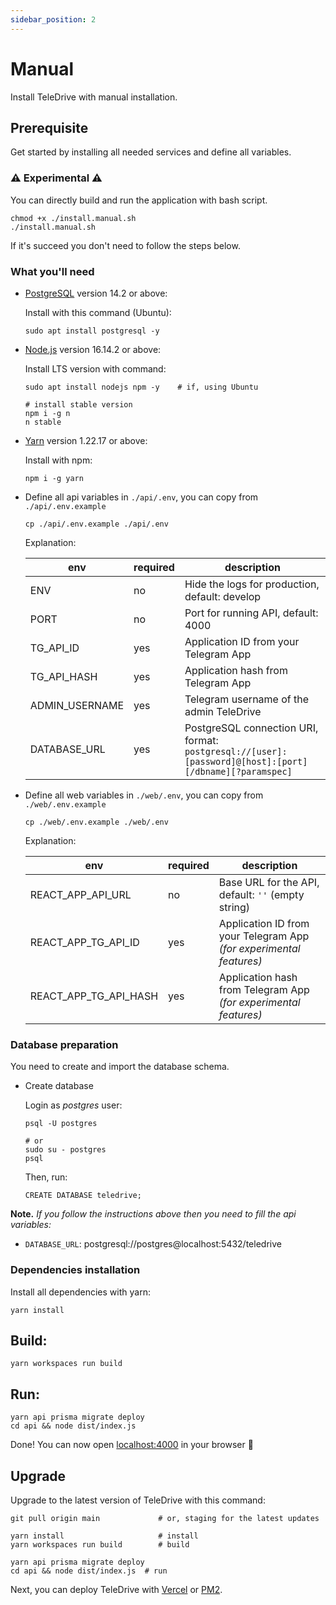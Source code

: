 ```yaml
---
sidebar_position: 2
---
```


# Manual

Install TeleDrive with manual installation.

## Prerequisite

Get started by installing all needed services and define all variables.

### ⚠️ Experimental ⚠️

You can directly build and run the application with bash script.

```shell
chmod +x ./install.manual.sh
./install.manual.sh
```

If it's succeed you don't need to follow the steps below.

### What you'll need

- [PostgreSQL](https://www.postgresql.org/) version 14.2 or above:

  Install with this command (Ubuntu):

  ```shell
  sudo apt install postgresql -y
  ```

- [Node.js](https://nodejs.org/en/download/) version 16.14.2 or above:

  Install LTS version with command:

  ```shell
  sudo apt install nodejs npm -y    # if, using Ubuntu

  # install stable version
  npm i -g n
  n stable
  ```

- [Yarn](https://yarnpkg.com/getting-started/install) version 1.22.17 or above:

  Install with npm:

  ```shell
  npm i -g yarn
  ```

- Define all api variables in `./api/.env`, you can copy from `./api/.env.example`

  ```shell
  cp ./api/.env.example ./api/.env
  ```

  Explanation:

  | env                    | required | description                                           |
  | ---------------------- | -------- | ----------------------------------------------------- |
  | ENV                    | no       | Hide the logs for production, default: develop        |
  | PORT                   | no       | Port for running API, default: 4000                   |
  | TG_API_ID              | yes      | Application ID from your Telegram App                 |
  | TG_API_HASH            | yes      | Application hash from Telegram App                    |
  | ADMIN_USERNAME         | yes      | Telegram username of the admin TeleDrive              |
  | DATABASE_URL           | yes      | PostgreSQL connection URI, format: `postgresql://[user]:[password]@[host]:[port][/dbname][?paramspec]` |

- Define all web variables in `./web/.env`, you can copy from `./web/.env.example`

  ```shell
  cp ./web/.env.example ./web/.env
  ```

   Explanation:

  | env                   | required | description                                                       |
  | --------------------- | -------- | ----------------------------------------------------------------- |
  | REACT_APP_API_URL     | no       | Base URL for the API, default: `''` (empty string)                |
  | REACT_APP_TG_API_ID   | yes      | Application ID from your Telegram App *(for experimental features)* |
  | REACT_APP_TG_API_HASH | yes      | Application hash from Telegram App  *(for experimental features)*   |

### Database preparation

You need to create and import the database schema.

- Create database

  Login as *postgres* user:

  ```shell
  psql -U postgres

  # or
  sudo su - postgres
  psql
  ```

  Then, run:

  ```shell
  CREATE DATABASE teledrive;
  ```

**Note.** *If you follow the instructions above then you need to fill the api variables:*
- `DATABASE_URL`: postgresql://postgres@localhost:5432/teledrive

### Dependencies installation

Install all dependencies with yarn:

```shell
yarn install
```

## Build:

```shell
yarn workspaces run build
```

## Run:

```shell
yarn api prisma migrate deploy
cd api && node dist/index.js
```

Done! You can now open [localhost:4000](http://localhost:4000) in your browser 🎊

## Upgrade

Upgrade to the latest version of TeleDrive with this command:

```shell
git pull origin main             # or, staging for the latest updates

yarn install                     # install
yarn workspaces run build        # build

yarn api prisma migrate deploy
cd api && node dist/index.js  # run
```

Next, you can deploy TeleDrive with [Vercel](/docs/deployment/vercel) or [PM2](/docs/deployment/pm2).